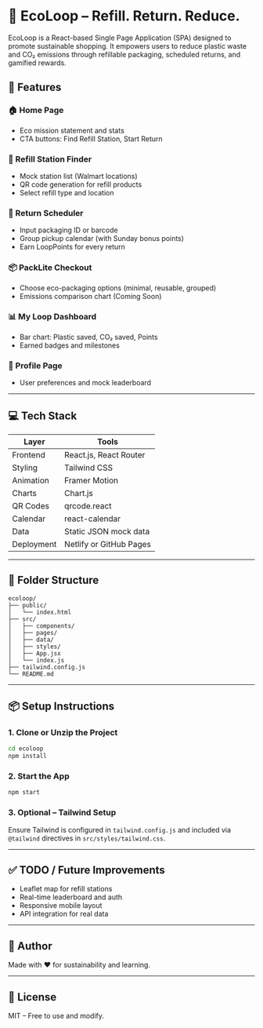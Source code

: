 # 🌿 EcoLoop – Refill. Return. Reduce.

EcoLoop is a React-based Single Page Application (SPA) designed to promote sustainable shopping. It empowers users to reduce plastic waste and CO₂ emissions through refillable packaging, scheduled returns, and gamified rewards.

## 🚀 Features

### 🏠 Home Page
- Eco mission statement and stats
- CTA buttons: Find Refill Station, Start Return

### 📍 Refill Station Finder
- Mock station list (Walmart locations)
- QR code generation for refill products
- Select refill type and location

### 🔁 Return Scheduler
- Input packaging ID or barcode
- Group pickup calendar (with Sunday bonus points)
- Earn LoopPoints for every return

### 📦 PackLite Checkout
- Choose eco-packaging options (minimal, reusable, grouped)
- Emissions comparison chart (Coming Soon)

### 📊 My Loop Dashboard
- Bar chart: Plastic saved, CO₂ saved, Points
- Earned badges and milestones

### 👤 Profile Page
- User preferences and mock leaderboard

---

## 💻 Tech Stack

| Layer        | Tools                             |
|--------------|-----------------------------------|
| Frontend     | React.js, React Router            |
| Styling      | Tailwind CSS                      |
| Animation    | Framer Motion                     |
| Charts       | Chart.js                          |
| QR Codes     | qrcode.react                      |
| Calendar     | react-calendar                    |
| Data         | Static JSON mock data             |
| Deployment   | Netlify or GitHub Pages           |

---

## 📁 Folder Structure

```
ecoloop/
├── public/
│   └── index.html
├── src/
│   ├── components/
│   ├── pages/
│   ├── data/
│   ├── styles/
│   ├── App.jsx
│   └── index.js
├── tailwind.config.js
└── README.md
```

---

## 📦 Setup Instructions

### 1. Clone or Unzip the Project
```bash
cd ecoloop
npm install
```

### 2. Start the App
```bash
npm start
```

### 3. Optional – Tailwind Setup
Ensure Tailwind is configured in `tailwind.config.js` and included via `@tailwind` directives in `src/styles/tailwind.css`.

---

## ✅ TODO / Future Improvements

- Leaflet map for refill stations
- Real-time leaderboard and auth
- Responsive mobile layout
- API integration for real data

---

## 🧑 Author

Made with ❤️ for sustainability and learning.

---

## 📄 License

MIT – Free to use and modify.
